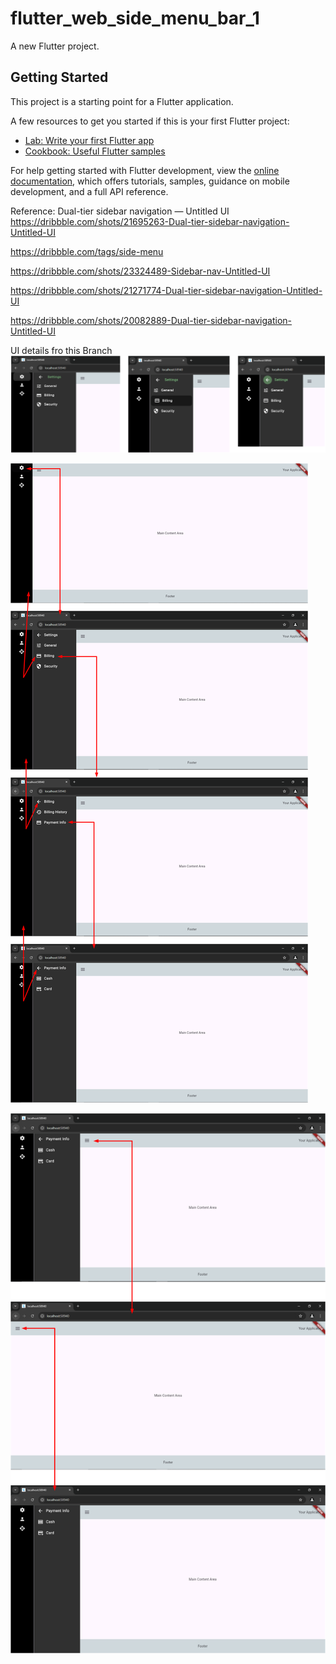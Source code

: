 # flutter_web_side_menu_bar_1

A new Flutter project.

## Getting Started

This project is a starting point for a Flutter application.

A few resources to get you started if this is your first Flutter project:

- [Lab: Write your first Flutter app](https://docs.flutter.dev/get-started/codelab)
- [Cookbook: Useful Flutter samples](https://docs.flutter.dev/cookbook)

For help getting started with Flutter development, view the
[online documentation](https://docs.flutter.dev/), which offers tutorials,
samples, guidance on mobile development, and a full API reference.

Reference:
Dual-tier sidebar navigation — Untitled UI
https://dribbble.com/shots/21695263-Dual-tier-sidebar-navigation-Untitled-UI

https://dribbble.com/tags/side-menu

https://dribbble.com/shots/23324489-Sidebar-nav-Untitled-UI

https://dribbble.com/shots/21271774-Dual-tier-sidebar-navigation-Untitled-UI

https://dribbble.com/shots/20082889-Dual-tier-sidebar-navigation-Untitled-UI

UI details fro this Branch
![img_2.png](./readme_doc/img_5.png)

![img_2.png](./readme_doc/img_3.png)

![img_2.png](./readme_doc/img_4.png)

